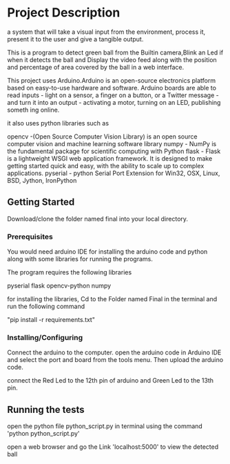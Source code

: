 # Project Description

a system that will take a visual input from the environment,
process it, present it to the user and give a tangible output.


This is a program to detect green ball from the Builtin camera,Blink an Led if when it detects the ball and Display the 
video feed along with the position and percentage of area covered by the ball in a web interface.

This project uses Arduino.Arduino is an open-source electronics platform based on easy-to-use hardware and software.
Arduino boards are able to read inputs - light on a sensor, a finger on a button, or a Twitter message - and 
turn it into an output - activating a motor, turning on an LED, publishing someth ing online.

it also uses python libraries such as

opencv -(Open Source Computer Vision Library) is an open source computer vision and machine learning software library
numpy - NumPy is the fundamental package for scientific computing with Python
flask - Flask is a lightweight WSGI web application framework. It is designed to make getting started quick and easy,
            with the ability to scale up to complex applications.
pyserial - python Serial Port Extension for Win32, OSX, Linux, BSD, Jython, IronPython

## Getting Started

Download/clone the folder named final into your local directory.

### Prerequisites

You would need arduino IDE for installing the arduino code and python along with some libraries for running the programs.

The program requires the following libraries

pyserial
flask
opencv-python
numpy

for installing the libraries, Cd to the Folder named Final in the terminal and run the following command

"pip install -r requirements.txt"


### Installing/Configuring

Connect the arduino to the computer. open the arduino code in Arduino IDE and select the port and board from the tools menu. Then upload the arduino code.

connect the Red Led to the 12th pin of arduino and Green Led to the 13th pin.

## Running the tests

open the python file python_script.py in terminal using the command
 'python python_script.py'

open a web browser and go the Link 'localhost:5000' to view the detected ball


